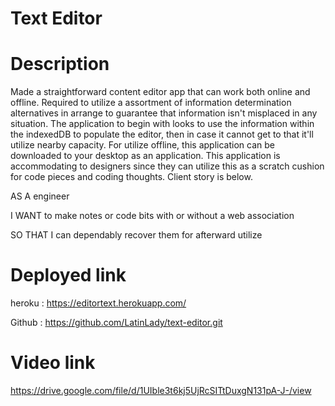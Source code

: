 # Text Editor 

# Description 
Made a straightforward content editor app that can work both online and offline. Required to utilize a assortment of information determination alternatives in arrange to guarantee that information isn't misplaced in any situation. The application to begin with looks to use the information within the indexedDB to populate the editor, then in case it cannot get to that it'll utilize nearby capacity. For utilize offline, this application can be downloaded to your desktop as an application. This application is accommodating to designers since they can utilize this as a scratch cushion for code pieces and coding thoughts. Client story is below.

AS A engineer

I WANT to make notes or code bits with or without a web association

SO THAT I can dependably recover them for afterward utilize

# Deployed link

heroku :
https://editortext.herokuapp.com/

Github :
https://github.com/LatinLady/text-editor.git

# Video link
https://drive.google.com/file/d/1UIble3t6kj5UjRcSITtDuxgN131pA-J-/view




